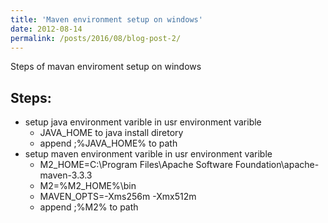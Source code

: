 ```yaml
---
title: 'Maven environment setup on windows'
date: 2012-08-14
permalink: /posts/2016/08/blog-post-2/
---
```


Steps of mavan enviroment setup on windows


Steps:
------
* setup java environment varible in usr environment varible
  * JAVA_HOME to java install diretory
  * append ;%JAVA_HOME% to path
* setup maven environment varible in usr environment varible
  * M2_HOME=C:\Program Files\Apache Software Foundation\apache-maven-3.3.3
  * M2=%M2_HOME%\bin
  * MAVEN_OPTS=-Xms256m -Xmx512m
  * append ;%M2% to path



